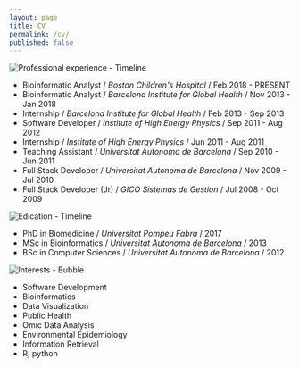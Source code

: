 ```yaml
---
layout: page
title: CV
permalink: /cv/
published: false
---
```


![Professional experience - Timeline]({{baseurl}}/assets/professional_experience.png)

* Bioinformatic Analyst / _Boston Children's Hospital_ / Feb 2018 - PRESENT
* Bioinformatic Analyst / _Barcelona Institute for Global Health_ / Nov 2013 - Jan 2018
* Internship / _Barcelona Institute for Global Health_ / Feb 2013 - Sep 2013
* Software Developer / _Institute of High Energy Physics_ / Sep 2011 - Aug 2012
* Internship / _Institute of High Energy Physics_ / Jun 2011 - Aug 2011
* Teaching Assistant / _Universitat Autonoma de Barcelona_ / Sep 2010 - Jun 2011
* Full Stack Developer / _Universitat Autonoma de Barcelona_ / Nov 2009 - Jul 2010
* Full Stack Developer (Jr) / _GICO Sistemas de Gestion_ / Jul 2008 - Oct 2009

![Edication - Timeline]({{baseurl}}/assets/education.png)

* PhD in Biomedicine / _Universitat Pompeu Fabra_ / 2017
* MSc in Bioinformatics / _Universitat Autonoma de Barcelona_ / 2013
* BSc in Computer Sciences / _Universitat Autonoma de Barcelona_ /  2012

![Interests - Bubble]({{baseurl}}/assets/interests.png)

* Software Development
* Bioinformatics
* Data Visualization
* Public Health
* Omic Data Analysis
* Environmental Epidemiology
* Information Retrieval
* R, python